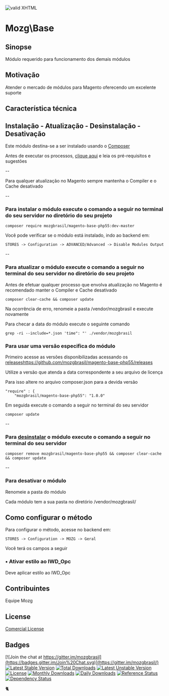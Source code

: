 [checkmark]: https://raw.githubusercontent.com/mozgbrasil/mozgbrasil.github.io/master/assets/images/logos/logo_32_32.png "MOZG"
![valid XHTML][checkmark]

[requerimentos]: http://mozgbrasil.github.io/requerimentos/
[getcomposer]: https://getcomposer.org/
[uninstall-mods]: https://getcomposer.org/doc/03-cli.md#remove
[git-releases]: https://github.com/mozgbrasil/magento-base-php55/releases

# Mozg\Base

## Sinopse

Módulo requerido para funcionamento dos demais módulos

## Motivação

Atender o mercado de módulos para Magento oferecendo um excelente suporte

## Característica técnica


## Instalação - Atualização - Desinstalação - Desativação

Este módulo destina-se a ser instalado usando o [Composer][getcomposer]

Antes de executar os processos, [clique aqui][requerimentos] e leia os pré-requisitos e sugestões

--

Para qualquer atualização no Magento sempre mantenha o Compiler e o Cache desativado

--

### Para instalar o módulo execute o comando a seguir no terminal do seu servidor no diretório do seu projeto

	composer require mozgbrasil/magento-base-php55:dev-master

Você pode verificar se o módulo está instalado, indo ao backend em:

	STORES -> Configuration -> ADVANCED/Advanced -> Disable Modules Output

--

### Para atualizar o módulo execute o comando a seguir no terminal do seu servidor no diretório do seu projeto

Antes de efetuar qualquer processo que envolva atualização no Magento é recomendado manter o Compiler e Cache desativado

	composer clear-cache && composer update

Na ocorrência de erro, renomeie a pasta /vendor/mozgbrasil e execute novamente

Para checar a data do módulo execute o seguinte comando

	grep -ri --include=*.json 'time": "' ./vendor/mozgbrasil

### Para usar uma versão especifica do módulo

Primeiro acesse as versões disponibilizadas acessando os [releases][git-releases]https://github.com/mozgbrasil/magento-base-php55/releases

Utilize a versão que atenda a data correspondente a seu arquivo de licença

Para isso altere no arquivo composer.json para a devida versão

    "require" : {
        "mozgbrasil/magento-base-php55": "1.0.0"

Em seguida execute o comando a seguir no terminal do seu servidor

	composer update

--

### Para [desinstalar][uninstall-mods] o módulo execute o comando a seguir no terminal do seu servidor

	composer remove mozgbrasil/magento-base-php55 && composer clear-cache && composer update

--

### Para desativar o módulo

Renomeie a pasta do módulo

Cada módulo tem a sua pasta no diretório /vendor/mozgbrasil/

## Como configurar o método

Para configurar o método, acesse no backend em:

	STORES -> Configuration -> MOZG -> Geral

Você terá os campos a seguir

### • **Ativar estilo ao IWD_Opc**

Deve aplicar estilo ao IWD_Opc

## Contribuintes

Equipe Mozg

## License

[Comercial License](LICENSE.txt)

## Badges

[![Join the chat at https://gitter.im/mozgbrasil](https://badges.gitter.im/Join%20Chat.svg)](https://gitter.im/mozgbrasil/)
[![Latest Stable Version](https://poser.pugx.org/mozgbrasil/magento-base-php55/v/stable)](https://packagist.org/packages/mozgbrasil/magento-base-php55)
[![Total Downloads](https://poser.pugx.org/mozgbrasil/magento-base-php55/downloads)](https://packagist.org/packages/mozgbrasil/magento-base-php55)
[![Latest Unstable Version](https://poser.pugx.org/mozgbrasil/magento-base-php55/v/unstable)](https://packagist.org/packages/mozgbrasil/magento-base-php55)
[![License](https://poser.pugx.org/mozgbrasil/magento-base-php55/license)](https://packagist.org/packages/mozgbrasil/magento-base-php55)
[![Monthly Downloads](https://poser.pugx.org/mozgbrasil/magento-base-php55/d/monthly)](https://packagist.org/packages/mozgbrasil/magento-base-php55)
[![Daily Downloads](https://poser.pugx.org/mozgbrasil/magento-base-php55/d/daily)](https://packagist.org/packages/mozgbrasil/magento-base-php55)
[![Reference Status](https://www.versioneye.com/php/mozgbrasil:magento-base-php55/reference_badge.svg?style=flat-square)](https://www.versioneye.com/php/mozgbrasil:magento-base-php55/references)
[![Dependency Status](https://www.versioneye.com/php/mozgbrasil:magento-base-php55/1.0.0/badge?style=flat-square)](https://www.versioneye.com/php/mozgbrasil:magento-base-php55/1.0.0)

:cat2:
